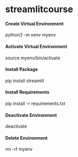 # streamlitcourse

#### Create Virtual Environment
python3 -m venv myenv

#### Activate Virtual Environment
source myenv/bin/activate

#### Install Package
pip install streamlit

#### Install Requirements 
pip install -r requirements.txt

#### Deactivate Environment
deactivate

#### Delete Environment
rm -rf myenv
